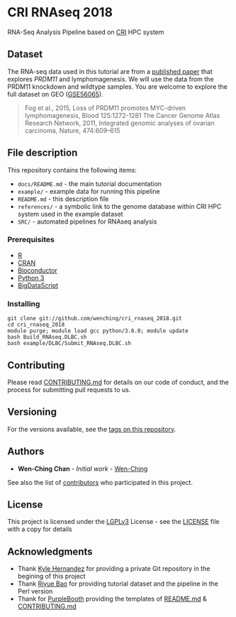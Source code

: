 # CRI RNAseq 2018

RNA-Seq Analysis Pipeline based on [CRI](http://cri.uchicago.edu/) HPC system

## Dataset

The RNA-seq data used in this tutorial are from a [published paper](https://www.ncbi.nlm.nih.gov/pubmed/25499759) that explores *PRDM11* and lymphomagenesis.
We will use the data from the PRDM11 knockdown and wildtype samples. You are welcome to explore the full dataset on GEO ([GSE56065](https://www.ncbi.nlm.nih.gov/geo/query/acc.cgi?acc=GSE56065)).

>
> Fog et al., 2015, Loss of PRDM11 promotes MYC-driven lymphomagenesis, Blood 125:1272-1281
> The Cancer Genome Atlas Research Network, 2011, Integrated genomic analyses of ovarian carcinoma, Nature, 474:609–615
>

## File description

This repository contains the following items:
- ```docs/README.md``` - the main tutorial documentation
- ```example/``` - example data for running this pipeline
- ```README.md``` - this description file
- ```references/``` - a symbolic link to the genome database within CRI HPC system used in the example dataset
- ```SRC/``` - automated pipelines for RNAseq analysis

### Prerequisites

* [R](https://www.r-project.org/)
* [CRAN](https://cran.r-project.org/)
* [Bioconductor](https://www.bioconductor.org/)
* [Python 3](https://www.python.org/download/releases/3.0/)
* [BigDataScript](https://pcingola.github.io/BigDataScript/)

### Installing

```
git clone git://github.com/wenching/cri_rnaseq_2018.git
cd cri_rnaseq_2018
module purge; module load gcc python/3.6.0; module update
bash Build_RNAseq.DLBC.sh
bash example/DLBC/Submit_RNAseq.DLBC.sh
```

## Contributing

Please read [CONTRIBUTING.md](https://github.com/wenching/cri_rnaseq_2018/blob/master/CONTRIBUTING.md) for details on our code of conduct, and the process for submitting pull requests to us.

## Versioning

For the versions available, see the [tags on this repository](https://github.com/wenching/cri_rnaseq_2018/tags).

## Authors

* **Wen-Ching Chan** - *Initial work* - [Wen-Ching](https://github.com/wenching)

See also the list of [contributors](https://github.com/wenching/cri_rnaseq_2018/graphs/contributors) who participated in this project.

## License

This project is licensed under the [LGPLv3](https://www.gnu.org/licenses/lgpl-3.0.en.html) License - see the [LICENSE](LICENSE) file with a copy for details

## Acknowledgments

* Thank [Kyle Hernandez](https://github.com/kmhernan) for providing a private Git repository in the begining of this project
* Thank [Riyue Bao](https://github.com/riyuebao) for providing tutorial dataset and the pipeline in the Perl version
* Thank for [PurpleBooth](https://gist.github.com/PurpleBooth) providing the templates of [README.md](https://gist.github.com/PurpleBooth/109311bb0361f32d87a2) & [CONTRIBUTING.md](https://gist.github.com/PurpleBooth/b24679402957c63ec426)

